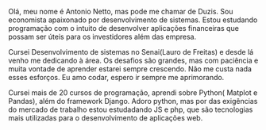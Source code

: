 

Olá, meu nome é Antonio Netto, mas pode me chamar de Duzis.
Sou economista apaixonado por desenvolvimento de sistemas. 
Estou estudando programação com o intuito de desenvolver 
aplicações financeiras que possam ser úteis para os investidores 
além das empresa. 

Cursei Desenvolvimento de sistemas no Senai(Lauro de Freitas) e desde lá venho 
me dedicando à área. Os desafios são grandes, mas com paciência
e muita vontade de aprender estarei sempre crescendo. Não me custa
nada esses esforços. Eu amo codar, espero ir sempre me aprimorando. 

Cursei mais de 20 cursos de programação, aprendi sobre Python( Matplot e Pandas), 
além do framework Django. Adoro python, mas por das exigências do mercado de 
trabalho estou estudadando JS e php, que são tecnologias mais utilizadas para 
o desenvolvimento de aplicações web. 
